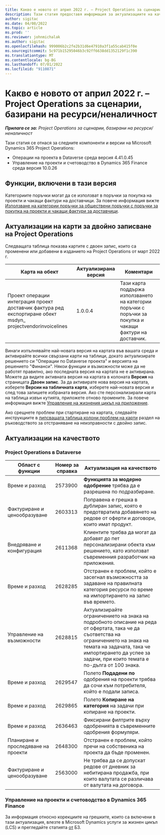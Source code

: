 ```yaml
---
title: Какво е новото от април 2022 г. – Project Operations за сценарии, базирани на ресурси/неналичност
description: Тази статия предоставя информация за актуализациите на качеството, които са налични в изданието на Microsoft Dynamics 365 Project Operations от април 2022 г. за ресурси/не-заредени базирани сценарии.
author: sigitac
ms.date: 04/08/2022
ms.topic: article
ms.prod: ''
ms.reviewer: johnmichalak
ms.author: sigitac
ms.openlocfilehash: 999006b2c2fe2b31d6e47910a3f1a55cab415f0e
ms.sourcegitcommit: 5c971b15295046b3c92ff6638dd1352129f1c390
ms.translationtype: MT
ms.contentlocale: bg-BG
ms.lasthandoff: 07/01/2022
ms.locfileid: "9110871"
---
```

# <a name="whats-new-april-2022---project-operations-for-resourcenon-stocked-based-scenarios"></a>Какво е новото от април 2022 г. – Project Operations за сценарии, базирани на ресурси/неналичност

_**Прилага се за:** Project Operations за сценарии, базирани на ресурси/неналичност_

Тази статия се отнася за следните компоненти и версии на Microsoft Dynamics 365 Project Operations:

- Операции на проекта в Dataverse среда версия 4.41.0.45
- Управление на проекти и счетоводство в Dynamics 365 Finance среда версия 10.0.26

## <a name="features-included-in-this-release"></a>Функции, включени в тази версия

Категориите поръчки могат да се използват в поръчки за покупка на проекти и чакащи фактури на доставчици. За повече информация вижте [Използване на категории поръчки за обществени поръчки с поръчки за покупка на проекти и чакащи фактури за доставчици](../procurement/configure-procurement-categories.md).

## <a name="project-operations-dual-write-maps-updates"></a>Актуализации на карти за двойно записване на Project Operations

Следващата таблица показва картите с двоен запис, които са променени или добавени в изданието на Project Operations от март 2022 г.

| Карта на обект | Актуализирана версия | Коментари |
| -------------- | ------------------- | ------------|
| Проект операции интеграция проект доставчик фактура ред експортиране обект msdyn\_ projectvendorinvoicelines | 1.0.0.4 | Тази карта поддържа използването на категории поръчки с поръчки за покупка и чакащи фактури на доставчик. |

Винаги изпълнявайте най-новата версия на картата във вашата среда и активирайте всички свързани карти на таблици, докато актуализирате решението си "Операции по Dataverse проекта" и версията на решението "Финанси". Някои функции и възможности може да не работят правилно, ако последната версия на картата не е активирана. Можете да видите активната версия на картата в колоната **Версия** на страницата **Двоен запис**. За да активирате нова версия на картата, изберете **Версии на табличната карта**, изберете най-новата версия и след това запишете избраната версия. Ако сте персонализирали карта на таблица извън кутията, приложете отново промените. За повече информация вижте [Управление на жизнения цикъл на приложение](/dynamics365/fin-ops-core/dev-itpro/data-entities/dual-write/app-lifecycle-management).

Ако срещнете проблем при стартиране на картата, следвайте инструкциите в [липсващата таблица колони проблем на карти](/dynamics365/fin-ops-core/dev-itpro/data-entities/dual-write/dual-write-troubleshooting-finops-upgrades#missing-table-columns-issue-on-maps) раздел на ръководството за отстраняване на неизправности с двойно запис.

## <a name="quality-updates"></a>Актуализации на качеството

### <a name="project-operations-on-dataverse"></a>Project Operations в Dataverse

| Област с функции | Номер за справка | Актуализация на качеството |
| ------------ | ---------------- | -------------- |
| Време и разход | 2573900 | **Функцията за модерно одобрение** трябва да е разрешена по подразбиране. |
| Фактуриране и ценообразуване | 2603313 | Поправена е грешка в дублиран запис, която е предотвратила добавянето на редове от оферти и договори, които имат продукт. |
| Внедряване и конфигурация | 2611368 | Клиентите трябва да могат да добавят до пет персонализирани обекта към решението, като използват съвременния разработчик на приложения. |
| Време и разход | 2628285 | Отстранен е проблем, който е засегнал възможността за задаване на правилната категория ресурси по време на импортирането на запис във времето. |
|   Управление на възможности| 2628815 | Актуализирайте ограничението на знака на подробното описание на реда от офертата, така че да съответства на ограничението на знака на темата на задачата, така че импортирането да успее за задачи, при които темата е по-дълга от 100 знака. |
| Време и разход| 2629547 | Полето **Подадени по** одобрения на проекти трябва да сочи към потребителя, който е подали записа. |
| Време и разход| 2629865 | Полето **Копиране на категория** на задачи при копиране на проекти. |
| Време и разход| 2636463 | Фиксирани филтрите върху одобренията в съвременните одобрения формуляри. |
| Планиране и проследяване на проекти | 2648300 | Отстранен е проблем, който пречи на собственика на проекта да бъде променен. |
| Фактуриране и ценообразуване | 2563000 | Не трябва да се допускат редове от дневник за небитирана продажба, при които валутата се различава от валутата на договора. |

### <a name="project-management-and-accounting-in-dynamics-365-finance"></a>Управление на проекти и счетоводство в Dynamics 365 Finance

За информация относно корекциите на грешките, които са включени в тази актуализация, влезте в Microsoft Dynamics услуги за жизнен цикъл (LCS) и прегледайте статията [от](https://fix.lcs.dynamics.com/Issue/Details?bugId=662864) БЗ.
